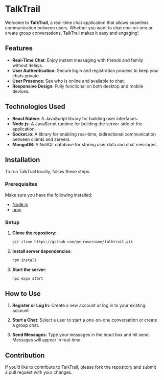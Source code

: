# TalkTrail

Welcome to **TalkTrail**, a real-time chat application that allows seamless communication between users. Whether you want to chat one-on-one or create group conversations, TalkTrail makes it easy and engaging!

## Features

- **Real-Time Chat**: Enjoy instant messaging with friends and family without delays.
- **User Authentication**: Secure login and registration process to keep your chats private.
- **User Presence**: See who is online and available to chat.
- **Responsive Design**: Fully functional on both desktop and mobile devices.

## Technologies Used

- **React Native**: A JavaScript library for building user interfaces.
- **Node.js**: A JavaScript runtime for building the server-side of the application.
- **Socket.io**: A library for enabling real-time, bidirectional communication between clients and servers.
- **MongoDB**: A NoSQL database for storing user data and chat messages.

## Installation

To run TalkTrail locally, follow these steps:

### Prerequisites

Make sure you have the following installed:

- [Node.js](https://nodejs.org/)
- [npm](https://www.npmjs.com/)

### Setup

1. **Clone the repository**:
   ```bash
   git clone https://github.com/yourusername/talktrail.git
   ```
   
2. **Install server dependencies**:
   ```bash
   npm install
   ```

3. **Start the server**:
   ```bash
   npx expo start
   ```

## How to Use
1. **Register or Log In**: Create a new account or log in to your existing account
    
2. **Start a Chat**: Select a user to start a one-on-one conversation or create a group chat.

3. **Send Messages**: Type your messages in the input box and hit send. Messages will appear in real-time

## Contribution
If you’d like to contribute to TalkTrail, please fork the repository and submit a pull request with your changes.
